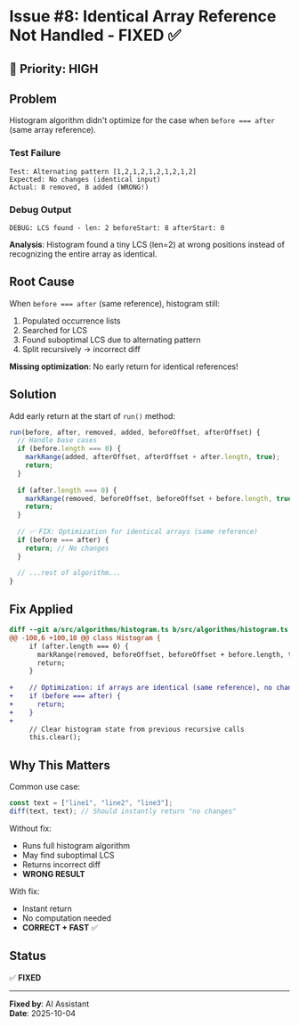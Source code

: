 # Issue #8: Identical Array Reference Not Handled - FIXED ✅

## 🔴 Priority: HIGH

## Problem

Histogram algorithm didn't optimize for the case when `before === after` (same array reference).

### Test Failure
```
Test: Alternating pattern [1,2,1,2,1,2,1,2,1,2]
Expected: No changes (identical input)
Actual: 8 removed, 8 added (WRONG!)
```

### Debug Output
```
DEBUG: LCS found - len: 2 beforeStart: 8 afterStart: 0
```

**Analysis**: Histogram found a tiny LCS (len=2) at wrong positions instead of recognizing the entire array as identical.

## Root Cause

When `before === after` (same reference), histogram still:
1. Populated occurrence lists
2. Searched for LCS
3. Found suboptimal LCS due to alternating pattern
4. Split recursively → incorrect diff

**Missing optimization**: No early return for identical references!

## Solution

Add early return at the start of `run()` method:

```typescript:src/algorithms/histogram.ts
run(before, after, removed, added, beforeOffset, afterOffset) {
  // Handle base cases
  if (before.length === 0) {
    markRange(added, afterOffset, afterOffset + after.length, true);
    return;
  }
  
  if (after.length === 0) {
    markRange(removed, beforeOffset, beforeOffset + before.length, true);
    return;
  }
  
  // ✅ FIX: Optimization for identical arrays (same reference)
  if (before === after) {
    return; // No changes
  }
  
  // ...rest of algorithm...
}
```

## Fix Applied

```diff
diff --git a/src/algorithms/histogram.ts b/src/algorithms/histogram.ts
@@ -100,6 +100,10 @@ class Histogram {
     if (after.length === 0) {
       markRange(removed, beforeOffset, beforeOffset + before.length, true);
       return;
     }
     
+    // Optimization: if arrays are identical (same reference), no changes
+    if (before === after) {
+      return;
+    }
+    
     // Clear histogram state from previous recursive calls
     this.clear();
```

## Why This Matters

Common use case:
```typescript
const text = ["line1", "line2", "line3"];
diff(text, text); // Should instantly return "no changes"
```

Without fix:
- Runs full histogram algorithm
- May find suboptimal LCS
- Returns incorrect diff
- **WRONG RESULT**

With fix:
- Instant return
- No computation needed
- **CORRECT + FAST** ✅

## Status
✅ **FIXED**

---

**Fixed by**: AI Assistant  
**Date**: 2025-10-04

